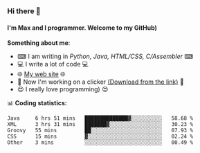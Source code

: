 ### Hi there 👋
#### I'm Max and I programmer. Welcome to my GitHub)

**Something about me**:
- ⌨ I am writing in _Python, Java, HTML/CSS, C/Assembler_ ⌨
- 💻 I write a lot of code 💻
- 🌐 [My web site](https://merive.herokuapp.com/) 🌐
- 🔘 Now I'm working on a clicker [(Download from the link)](https://merive.herokuapp.com/press1mtimes) 🔘
- 😍 I really love programming) 😍

📊 **Coding statistics:**
<!--START_SECTION:waka-->
```text
Java     6 hrs 51 mins   ██████████████▓░░░░░░░░░░   58.68 % 
XML      3 hrs 31 mins   ███████▓░░░░░░░░░░░░░░░░░   30.23 % 
Groovy   55 mins         ██░░░░░░░░░░░░░░░░░░░░░░░   07.93 % 
CSS      15 mins         ▓░░░░░░░░░░░░░░░░░░░░░░░░   02.24 % 
Other    3 mins          ░░░░░░░░░░░░░░░░░░░░░░░░░   00.49 % 
```
<!--END_SECTION:waka-->
